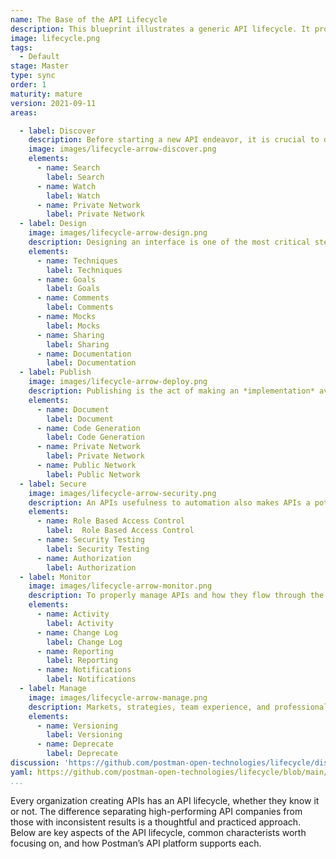 ```yaml
---
name: The Base of the API Lifecycle
description: This blueprint illustrates a generic API lifecycle. It provides a starting point for subsequent lifecycle variations elsewhere on this site. Depending on your priorities and starting point, you may need to expand this base lifecycle to match your desired situation.
image: lifecycle.png
tags:
  - Default
stage: Master
type: sync
order: 1
maturity: mature
version: 2021-09-11
areas:  

  - label: Discover
    description: Before starting a new API endeavor, it is crucial to discover if the solution to the problem you're trying to solve already exists. Building on already existing functionality brings products and services to market faster. Postman has several elements that make this discovery step easier.
    image: images/lifecycle-arrow-discover.png
    elements:
      - name: Search
        label: Search
      - name: Watch
        label: Watch
      - name: Private Network
        label: Private Network
  - label: Design
    image: images/lifecycle-arrow-design.png
    description: Designing an interface is one of the most critical steps in the API's lifecycle. It involves making decisions on how the interface will look and feel when used. American software engineer Grady Booch calls these decisions "significant", where significance is measured by the cost of change. Once your API has its first user, the cost of changing that interface increases significantly. Applying the appropriate rigor at this stage of the lifecycle will decrease the likelihood that change is necessary later. This includes, but is not limited to, defining performance, functionality, and security expectations.
    elements:
      - name: Techniques
        label: Techniques    
      - name: Goals
        label: Goals   
      - name: Comments
        label: Comments      
      - name: Mocks
        label: Mocks      
      - name: Sharing
        label: Sharing      
      - name: Documentation
        label: Documentation 
  - label: Publish
    image: images/lifecycle-arrow-deploy.png
    description: Publishing is the act of making an *implementation* available that executes a service's interface in an accessible environment. This act requires more than just pushing a deployment to a cloud host. Publishing an API entails communicating documentation and, in some cases, code to the appropriate audience. 
    elements:
      - name: Document
        label: Document      
      - name: Code Generation
        label: Code Generation   
      - name: Private Network
        label: Private Network   
      - name: Public Network
        label: Public Network     
  - label: Secure
    image: images/lifecycle-arrow-security.png
    description: An APIs usefulness to automation also makes APIs a potential target for malicious actors. Ensuring security is accounted for and applied consistently for all APIs produced is a significant step. 
    elements:
      - name: Role Based Access Control
        label:  Role Based Access Control      
      - name: Security Testing
        label: Security Testing      
      - name: Authorization
        label: Authorization 
  - label: Monitor
    image: images/lifecycle-arrow-monitor.png
    description: To properly manage APIs and how they flow through the API lifecycle, it is vital to have accurate and up-to-date information. Postman provides several valuable elements to track APIs across the platform.
    elements:
      - name: Activity
        label: Activity  
      - name: Change Log
        label: Change Log  
      - name: Reporting
        label: Reporting  
      - name: Notifications
        label: Notifications                          
  - label: Manage
    image: images/lifecycle-arrow-manage.png
    description: Markets, strategies, team experience, and professional expectations change. So too, do APIs. However, changing an interface is no trivial task, given the number of integrations depending on it. Learning to prioritize and schedule changes to minimize the negative impacts is a skill. Thankfully, Postman includes elements to navigate through this step of growing importance.
    elements:
      - name: Versioning
        label: Versioning
      - name: Deprecate
        label: Deprecate         
discussion: 'https://github.com/postman-open-technologies/lifecycle/discussions/27'
yaml: https://github.com/postman-open-technologies/lifecycle/blob/main/_blueprints/base.md
...
```

<p>Every organization creating APIs has an API lifecycle, whether they know it or not. The difference separating high-performing API companies from those with inconsistent results is a thoughtful and practiced approach. Below are key aspects of the API lifecycle, common characterists worth focusing on, and how Postman’s API platform supports each. </p>
